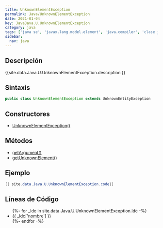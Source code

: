 ```yaml
---
title: UnknownElementException
permalink: Java/UnknownElementException
date: 2021-01-04
key: JavaJava.U.UnknownElementException
category: java
tags: ['java se', 'javax.lang.model.element', 'java.compiler', 'clase java', 'Java 1.6']
sidebar: 
  nav: java
---
```


## Descripción
{{site.data.Java.U.UnknownElementException.description }}

## Sintaxis
~~~java
public class UnknownElementException extends UnknownEntityException
~~~

## Constructores
* [UnknownElementException()](/Java/UnknownElementException/UnknownElementException/)

## Métodos
* [getArgument()](/Java/UnknownElementException/getArgument)
* [getUnknownElement()](/Java/UnknownElementException/getUnknownElement)

## Ejemplo
~~~java
{{ site.data.Java.U.UnknownElementException.code}}
~~~

## Líneas de Código
<ul>
{%- for _ldc in site.data.Java.U.UnknownElementException.ldc -%}
   <li>
       <a href="{{_ldc['url'] }}">{{ _ldc['nombre'] }}</a>
   </li>
{%- endfor -%}
</ul>

